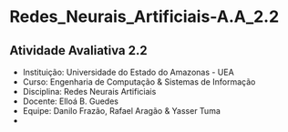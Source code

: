 # Redes_Neurais_Artificiais-A.A_2.2
## Atividade Avaliativa 2.2
* Instituição: Universidade do Estado do Amazonas - UEA
* Curso: Engenharia de Computação & Sistemas de Informação
* Disciplina: Redes Neurais Artificiais
* Docente: Elloá B. Guedes
* Equipe: Danilo Frazão, Rafael Aragão & Yasser Tuma
* 
